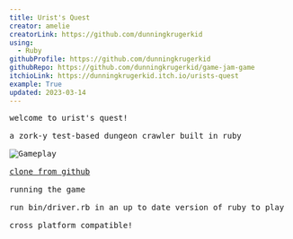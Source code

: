 ```yaml
---
title: Urist's Quest
creator: amelie
creatorLink: https://github.com/dunningkrugerkid
using:
  - Ruby
githubProfile: https://github.com/dunningkrugerkid
githubRepo: https://github.com/dunningkrugerkid/game-jam-game
itchioLink: https://dunningkrugerkid.itch.io/urists-quest
example: True
updated: 2023-03-14
---
```

<pre>welcome to urist's quest!

a zork-y test-based dungeon crawler built in ruby

<img alt="Gameplay" src="/winter2023/assets/submissions/urists-quest/gameplay.jpg" />

<a href="https://github.com/dunningkrugerkid/game-jam-game">clone from github</a>

running the game

run bin/driver.rb in an up to date version of ruby to play

cross platform compatible!
</pre>
